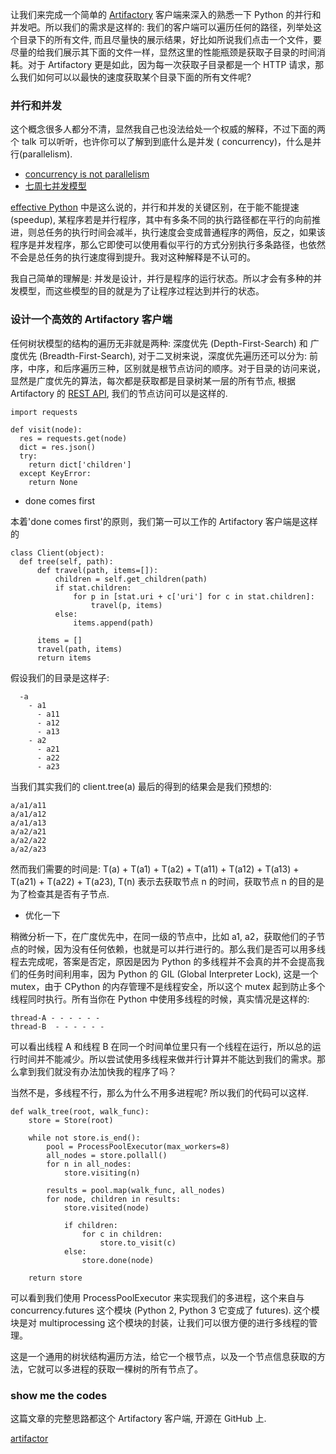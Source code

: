 让我们来完成一个简单的 [Artifactory]() 客户端来深入的熟悉一下 Python 的并行和并发吧。所以我们的需求是这样的: 我们的客户端可以遍历任何的路径，列举处这个目录下的所有文件, 而且尽量快的展示结果，好比如所说我们点击一个文件，要尽量的给我们展示其下面的文件一样，显然这里的性能瓶颈是获取子目录的时间消耗。对于 Artifactory 更是如此，因为每一次获取子目录都是一个 HTTP 请求，那么我们如何可以以最快的速度获取某个目录下面的所有文件呢?

### 并行和并发

这个概念很多人都分不清，显然我自己也没法给处一个权威的解释，不过下面的两个 talk 可以听听，也许你可以了解到到底什么是并发 ( concurrency)，什么是并行(parallelism).

* [concurrency is not parallelism](https://blog.golang.org/concurrency-is-not-parallelism)
* [七周七并发模型](https://www.amazon.cn/%E4%B8%83%E5%91%A8%E4%B8%83%E5%B9%B6%E5%8F%91%E6%A8%A1%E5%9E%8B-%E5%B8%83%E5%BD%BB/dp/B00V4B2KEI/ref=sr_1_1?ie=UTF8&qid=1472529795&sr=8-1&keywords=%E4%B8%83%E5%91%A8%E4%B8%83%E5%B9%B6%E5%8F%91)

[effective Python](https://www.amazon.cn/Effective-Python-%E7%BC%96%E5%86%99%E9%AB%98%E8%B4%A8%E9%87%8FPython%E4%BB%A3%E7%A0%81%E7%9A%8459%E4%B8%AA%E6%9C%89%E6%95%88%E6%96%B9%E6%B3%95-%E5%B8%83%E9%9B%B7%E7%89%B9%C2%B7%E6%96%AF%E6%8B%89%E7%89%B9%E9%87%91/dp/B01ASI36QS/ref=sr_1_1?ie=UTF8&qid=1472529988&sr=8-1&keywords=effective+python) 中是这么说的，并行和并发的关键区别，在于能不能提速(speedup), 某程序若是并行程序，其中有多条不同的执行路径都在平行的向前推进，则总任务的执行时间会减半，执行速度会变成普通程序的两倍，反之，如果该程序是并发程序，那么它即使可以使用看似平行的方式分别执行多条路径，也依然不会是总任务的执行速度得到提升。我对这种解释是不认可的。

我自己简单的理解是: 并发是设计，并行是程序的运行状态。所以才会有多种的并发模型，而这些模型的目的就是为了让程序过程达到并行的状态。

### 设计一个高效的 Artifactory 客户端

任何树状模型的结构的遍历无非就是两种: 深度优先 (Depth-First-Search) 和 广度优先 (Breadth-First-Search), 对于二叉树来说，深度优先遍历还可以分为: 前序，中序，和后序遍历三种，区别就是根节点访问的顺序。对于目录的访问来说，显然是广度优先的算法，每次都是获取都是目录树某一层的所有节点, 根据 Artifactory 的 [REST API](https://www.jfrog.com/confluence/display/RTF/Artifactory+REST+API), 我们的节点访问可以是这样的.

```
import requests

def visit(node):
  res = requests.get(node)
  dict = res.json()
  try:
    return dict['children']
  except KeyError:
    return None
```

* done comes first

本着'done comes first'的原则，我们第一可以工作的 Artifactory 客户端是这样的

```
class Client(object):
  def tree(self, path):
      def travel(path, items=[]):
          children = self.get_children(path)
          if stat.children:
              for p in [stat.uri + c['uri'] for c in stat.children]:
                  travel(p, items)
          else:
              items.append(path)

      items = []
      travel(path, items)
      return items
```

假设我们的目录是这样子:

```
  -a
    - a1
      - a11
      - a12
      - a13
    - a2
      - a21
      - a22
      - a23
```

当我们其实我们的 client.tree(a) 最后的得到的结果会是我们预想的:

```
a/a1/a11
a/a1/a12
a/a1/a13
a/a2/a21
a/a2/a22
a/a2/a23
```

然而我们需要的时间是: T(a) + T(a1) + T(a2) + T(a11) + T(a12) + T(a13) + T(a21) + T(a22) + T(a23), T(n) 表示去获取节点 n 的时间，获取节点 n 的目的是为了检查其是否有子节点.

* 优化一下

稍微分析一下，在广度优先中，在同一级的节点中，比如 a1, a2，获取他们的子节点的时候，因为没有任何依赖，也就是可以并行进行的。那么我们是否可以用多线程去完成呢，答案是否定，原因是因为 Python 的多线程并不会真的并不会提高我们的任务时间利用率，因为 Python 的 GIL (Global Interpreter Lock), 这是一个 mutex，由于 CPython 的内存管理不是线程安全，所以这个 mutex 起到防止多个线程同时执行。所有当你在  Python 中使用多线程的时候，真实情况是这样的:

```
thread-A - - - - - -
thread-B  - - - - - -
```

可以看出线程 A 和线程 B 在同一个时间单位里只有一个线程在运行，所以总的运行时间并不能减少。所以尝试使用多线程来做并行计算并不能达到我们的需求。那么拿到我们就没有办法加快我的程序了吗？

当然不是，多线程不行，那么为什么不用多进程呢? 所以我们的代码可以这样.

```
def walk_tree(root, walk_func):
    store = Store(root)

    while not store.is_end():
        pool = ProcessPoolExecutor(max_workers=8)
        all_nodes = store.pollall()
        for n in all_nodes:
            store.visiting(n)

        results = pool.map(walk_func, all_nodes)
        for node, children in results:
            store.visited(node)

            if children:
                for c in children:
                    store.to_visit(c)
            else:
                store.done(node)

    return store
```

可以看到我们使用 ProcessPoolExecutor 来实现我们的多进程，这个来自与 concurrency.futures 这个模块 (Python 2, Python 3 它变成了 futures). 这个模块是对 multiprocessing 这个模块的封装，让我们可以很方便的进行多线程的管理。

这是一个通用的树状结构遍历方法，给它一个根节点，以及一个节点信息获取的方法，它就可以多进程的获取一棵树的所有节点了。

### show me the codes

这篇文章的完整思路都这个 Artifactory 客户端, 开源在 GitHub 上.

[artifactor](https://github.com/***REMOVED***/artifactor)
